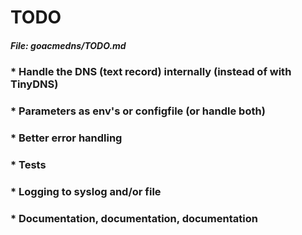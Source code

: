 # TODO
##### File: goacmedns/TODO.md

### * Handle the DNS (text record) internally (instead of with TinyDNS)

### * Parameters as env's or configfile (or handle both)

### * Better error handling

### * Tests

### * Logging to syslog and/or file

### * Documentation, documentation, documentation

